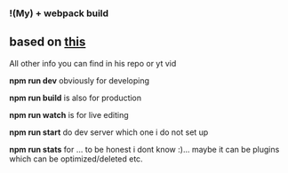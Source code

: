 ### !(My) + webpack build
## based on <a href="https://github.com/vladilenm/webpack-2020">this</a>
<p>All other info you can find in his repo or yt vid</p>
<p><strong>npm run dev</strong> obviously for developing</p>
<p><strong>npm run build</strong> is also for production</p>
<p><strong>npm run watch</strong> is for live editing</p>
<p><strong>npm run start</strong> do dev server which one i do not set up</p>
<p><strong>npm run stats</strong> for ... to be honest i dont know :)... maybe it can be plugins which can be optimized/deleted etc. </p>
